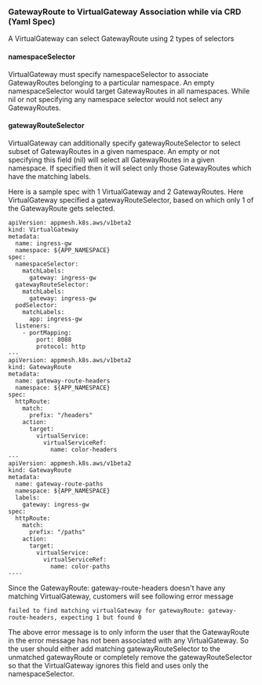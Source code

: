### GatewayRoute to VirtualGateway Association while via CRD (Yaml Spec)
A VirtualGateway can select GatewayRoute using 2 types of selectors  
#### namespaceSelector ####  
VirtualGateway must specify namespaceSelector to associate GatewayRoutes belonging to a particular namespace.
An empty namespaceSelector would target GatewayRoutes in all namespaces. While nil or not specifying any namespace selector would not select any GatewayRoutes.

#### gatewayRouteSelector ####  
VirtualGateway can additionally specify gatewayRouteSelector to select subset of GatewayRoutes in a given namespace. 
An empty or not specifying this field (nil) will select all GatewayRoutes in a given namespace. If specified then it will select only those GatewayRoutes which have the matching labels. 

Here is a sample spec with 1 VirtualGateway and 2 GatewayRoutes. Here VirtualGateway specified a gatewayRouteSelector, based on which only 1 of the GatewayRoute gets selected.

```
apiVersion: appmesh.k8s.aws/v1beta2
kind: VirtualGateway
metadata:
  name: ingress-gw
  namespace: ${APP_NAMESPACE}
spec:
  namespaceSelector:
    matchLabels:
      gateway: ingress-gw
  gatewayRouteSelector:
    matchLabels:
      gateway: ingress-gw
  podSelector:
    matchLabels:
      app: ingress-gw
  listeners:
    - portMapping:
        port: 8088
        protocol: http
---
apiVersion: appmesh.k8s.aws/v1beta2
kind: GatewayRoute
metadata:
  name: gateway-route-headers
  namespace: ${APP_NAMESPACE}
spec:
  httpRoute:
    match:
      prefix: "/headers"
    action:
      target:
        virtualService:
          virtualServiceRef:
            name: color-headers
---
apiVersion: appmesh.k8s.aws/v1beta2
kind: GatewayRoute
metadata:
  name: gateway-route-paths
  namespace: ${APP_NAMESPACE}
  labels:
    gateway: ingress-gw
spec:
  httpRoute:
    match:
      prefix: "/paths"
    action:
      target:
        virtualService:
          virtualServiceRef:
            name: color-paths
----
```

Since the GatewayRoute: gateway-route-headers doesn't have any matching VirtualGateway, customers will see following error message
```
failed to find matching virtualGateway for gatewayRoute: gateway-route-headers, expecting 1 but found 0
```

The above error message is to only inform the user that the GatewayRoute in the error message has not been associated with any VirtualGateway. So the user should either add matching gatewayRouteSelector to the unmatched gatewayRoute or completely remove the gatewayRouteSelector so that the VirtualGateway ignores this field and uses only the namespaceSelector. 